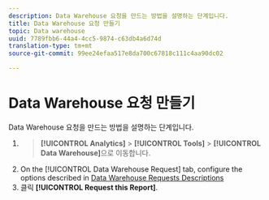 ```yaml
---
description: Data Warehouse 요청을 만드는 방법을 설명하는 단계입니다.
title: Data Warehouse 요청 만들기
topic: Data warehouse
uuid: 7789fbb6-44a4-4cc5-9874-c63db4a6d74d
translation-type: tm+mt
source-git-commit: 99ee24efaa517e8da700c67818c111c4aa90dc02

---
```



# Data Warehouse 요청 만들기

Data Warehouse 요청을 만드는 방법을 설명하는 단계입니다.

1. > **[!UICONTROL Analytics]** > **[!UICONTROL Tools]** > **[!UICONTROL Data Warehouse]**&#x200B;으로 이동합니다.
1. On the [!UICONTROL Data Warehouse Request] tab, configure the options described in [Data Warehouse Requests Descriptions](/help/export/data-warehouse/data-warehouse.md#section_F21C78ED36884C389C852E876AF5CDE8)
1. 클릭 **[!UICONTROL Request this Report]**.
